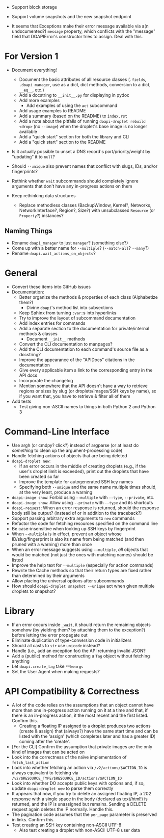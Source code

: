 - Support block storage
- Support volume snapshots and the new snapshot endpoint

- It seems that Exceptions make their error message available via a(n
  undocumented?) `message` property, which conflicts with the "message" field
  that DOAPIError's constructor tries to assign.  Deal with this.

For Version 1
=============
- Document everything!
    - Document the basic attributes of all resource classes (`.fields`,
      `.doapi_manager`, use as a dict, dict methods, conversion to a dict,
      `__eq__`, etc.)
    - Add a docstring to `__init__.py` for displaying in pydoc
    - Add more examples
        - Add examples of using the `act` subcommand
    - Add usage examples to README
    - Add a summary (based on the README) to `index.rst`
    - Add a note about the pitfalls of running `doapi-droplet rebuild <drop>`
      (no `--image`) when the droplet's base image is no longer available
    - Add a "quick start" section for both the library and CLI
    - Add a "quick start" section to the README
- Is it actually possible to unset a DNS record's port/priority/weight by
  "updating" it to `null`?
- Should `--unique` also prevent names that conflict with slugs, IDs, and/or
  fingerprints?
- Rethink whether `wait` subcommands should completely ignore arguments that
  don't have any in-progress actions on them

- Keep rethinking data structures
    - Replace methodless classes (BackupWindow, Kernel?, Networks,
      NetworkInterface?, Region?, Size?) with unsubclassed `Resource` (or
      `Property`?) instances?

Naming Things
-------------
- Rename `doapi_manager` to just `manager`? (something else?)
- Come up with a better name for `--multiple`? (`--match-all`? `--many`?)
- Rename `doapi.wait_actions_on_objects`?


General
=======
- Convert these items into GitHub issues
- Documentation:
    - Better organize the methods & properties of each class (Alphabetize them?)
        - Divine `doapi`'s method list into subsections
    - Keep Sphinx from turning `:var:`s into hyperlinks
    - Try to improve the layout of subcommand documentation
    - Add index entries for commands
    - Add a separate section to the documentation for private/internal methods
      & classes
        - Document `__init__` methods
    - Convert the CLI documentation to manpages?
    - Add the CLI documentation to each command's source file as a docstring?
    - Improve the appearance of the "APIDocs" citations in the documentation
    - Give every applicable item a link to the corresponding entry in the API
      docs
    - Incorporate the changelog
    - Mention somewhere that the API doesn't have a way to retrieve regions or
      sizes by slug (or droplets/images/SSH keys by name), so if you want that,
      you have to retrieve & filter all of them
- Add tests
    - Test giving non-ASCII names to things in both Python 2 and Python 3


Command-Line Interface
======================
- Use argh (or cmdpy? click?) instead of argparse (or at least do _something_
  to clean up the argument-processing code)
- Handle fetching actions of objects that are being deleted
- `doapi-droplet new`:
    - If an error occurs in the middle of creating droplets (e.g., if the
      user's droplet limit is exceeded), print out the droplets that have been
      created so far
    - Improve the template for autogenerated SSH key names
    - Specifying both `--unique` and the same name multiple times should, at
      the very least, produce a warning
- `doapi-image show`: Forbid using `--multiple` with `--type`, `--private`,
  etc.
- `doapi-image show`: Allow using `--private` with `--type` and its shortcuts
- `doapi-request`: When an error response is returned, should the response body
  still be output? (instead of or in addition to the traceback?)
- Support passing arbitrary extra arguments to `new` commands
- Refactor the code for fetching resources specified on the command line
- Be case-insensitive when looking up SSH keys by fingerprint
- When `--multiple` is in effect, prevent an object whose ID/slug/fingerprint
  is also its name from being matched (and then pruned with a warning) more
  than once
- When an error message suggests using `--multiple`, *all* objects that would
  be matched (not just the ones with matching names) should be listed
- Improve the help text for `--multiple` (especially for action commands)
- Rewrite the Cache methods so that their return types are fixed rather than
  determined by their arguments
- Allow placing the universal options after subcommands
- How should `doapi-droplet snapshot --unique` act when given multiple droplets
  to snapshot?


Library
=======
- If an error occurs inside `_wait`, it should return the remaining objects
  somehow (by yielding them? by attaching them to the exception?) before
  letting the error propagate out
- Eliminate duplication of type-conversion code in initializers
- Should all casts to `str` use `unicode` instead?
- Handle (i.e., add an exception for) the API returning invalid JSON?
- Add a (public) method for constructing a `Tag` object without fetching
  anything
- Let `doapi.create_tag` take `**kwargs`
- Set the User Agent when making requests?


API Compatibility & Correctness
===============================
- A lot of the code relies on the assumptions that an object cannot have more
  than one in-progress action running on it at a time and that, if there is an
  in-progress action, it the most recent and the first listed.  Confirm this.
    - Creating a floating IP assigned to a droplet produces two actions (create
      & assign) that (always?) have the same start time and can be listed with
      the 'assign' (which completes later and has a greater ID) coming after
      the 'create'.
- [For the CLI] Confirm the assumption that private images are the only kind of
  images that can be acted on
- Look into the correctness of the naïve implementation of `fetch_last_action`
- Look into whether fetching an action via `/v2/actions/$ACTION_ID` is always
  equivalent to fetching via
  `/v2/$RESOURCE_TYPE/$RESOURCE_ID/actions/$ACTION_ID`
- Look into whether DO accepts public keys with options and, if so, update
  `doapi-droplet new` to parse them correctly
- It appears that now, if you try to delete an assigned floating IP, a 202
  response with a single space in the body (declared as text/html!) is
  returned, and the IP is unassigned but remains.  Sending a DELETE request
  again deletes the IP normally.  Handle this.
- The pagination code assumes that the `per_page` parameter is preserved in
  links.  Confirm this.
- Test creating an SSH key containing non-ASCII UTF-8
    - Also test creating a droplet with non-ASCII UTF-8 user data
